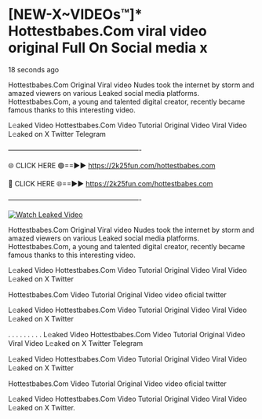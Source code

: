 # [NEW-X~VIDEOs™]* Hottestbabes.Com viral video original Full On Social media x

18 seconds ago

Hottestbabes.Com Original Viral video Nudes took the internet by storm and amazed viewers on various Leaked social media platforms. Hottestbabes.Com, a young and talented digital creator, recently became famous thanks to this interesting video.

L𝚎aked Video Hottestbabes.Com Video Tutorial Original Video Viral Video L𝚎aked on X Twitter Telegram

———————————————————-

🌐 CLICK HERE 🟢==►► https://2k25fun.com/hottestbabes.com

🔴 CLICK HERE 🌐==►► https://2k25fun.com/hottestbabes.com

———————————————————-

[![Watch Leaked Video](https://miro.medium.com/v2/resize:fit:828/format:webp/1*cilzJN44JGOrTw9NJCrNHA.gif "Watch Leaked Video")](https://2k25fun.com/hottestbabes.com)

Hottestbabes.Com Original Viral video Nudes took the internet by storm and amazed viewers on various Leaked social media platforms. Hottestbabes.Com, a young and talented digital creator, recently became famous thanks to this interesting video.

L𝚎aked Video Hottestbabes.Com Video Tutorial Original Video Viral Video L𝚎aked on X Twitter

Hottestbabes.Com Video Tutorial Original Video video oficial twitter

L𝚎aked Video Hottestbabes.Com Video Tutorial Original Video Viral Video L𝚎aked on X Twitter

. . . . . . . . . L𝚎aked Video Hottestbabes.Com Video Tutorial Original Video Viral Video L𝚎aked on X Twitter Telegram

L𝚎aked Video Hottestbabes.Com Video Tutorial Original Video Viral Video L𝚎aked on X Twitter

Hottestbabes.Com Video Tutorial Original Video video oficial twitter

L𝚎aked Video Hottestbabes.Com Video Tutorial Original Video Viral Video L𝚎aked on X Twitter.